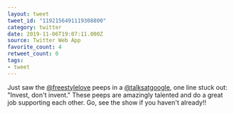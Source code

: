 ```yaml
---
layout: tweet
tweet_id: "1192156491119308800"
category: twitter
date: 2019-11-06T19:07:11.000Z
source: Twitter Web App
favorite_count: 4
retweet_count: 0
tags:
- tweet
---
```


Just saw the [@freestylelove](https://twitter.com/@freestylelove) peeps in a [@talksatgoogle](https://twitter.com/@talksatgoogle), one line stuck out: "Invest, don't invent." These peeps are amazingly talented and do a great job supporting each other. Go, see the show if you haven't already!!
